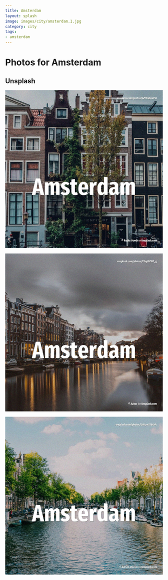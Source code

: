 ```yaml
---
title: Amsterdam
layout: splash
image: images/city/amsterdam.1.jpg
category: city
tags:
- amsterdam
---
```

# Photos for Amsterdam

## Unsplash

![Amsterdam](images/city/amsterdam.1.jpg)

![Amsterdam](images/city/amsterdam.2.jpg)

![Amsterdam](images/city/amsterdam.3.jpg)